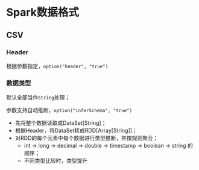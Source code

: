 # Spark数据格式

## CSV

### Header

根据参数指定，`option("header", "true")`

### 数据类型

默认全部当作`String`处理；

参数支持自动推断，`option("inferSchema", "true")`

- 先将整个数据读取成DataSet[String]；
- 根据Header，将DataSet转成RDD[Array[String]]；
- 对RDD的每个元素中每个数据进行类型推断，并按规则聚合；
  - int -> long -> decimal -> double -> timestamp -> boolean -> string 的顺序；
  - 不同类型比较时，类型提升


